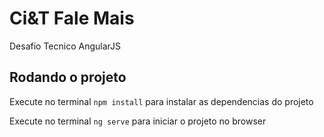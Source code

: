 # Ci&T Fale Mais

Desafio Tecnico AngularJS

## Rodando o projeto

Execute no terminal `npm install` para instalar as dependencias do projeto

Execute no terminal `ng serve` para iniciar o projeto no browser
